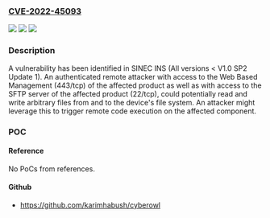 ### [CVE-2022-45093](https://cve.mitre.org/cgi-bin/cvename.cgi?name=CVE-2022-45093)
![](https://img.shields.io/static/v1?label=Product&message=SINEC%20INS&color=blue)
![](https://img.shields.io/static/v1?label=Version&message=n%2Fa&color=blue)
![](https://img.shields.io/static/v1?label=Vulnerability&message=CWE-22%3A%20Improper%20Limitation%20of%20a%20Pathname%20to%20a%20Restricted%20Directory%20('Path%20Traversal')&color=brighgreen)

### Description

A vulnerability has been identified in SINEC INS (All versions < V1.0 SP2 Update 1). An authenticated remote attacker with access to the Web Based Management (443/tcp) of the affected product as well as with access to the SFTP server of the affected product (22/tcp), could potentially read and write arbitrary files from and to the device's file system. An attacker might leverage this to trigger remote code execution on the affected component.

### POC

#### Reference
No PoCs from references.

#### Github
- https://github.com/karimhabush/cyberowl

